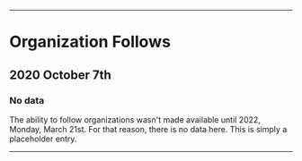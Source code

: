 
***

# Organization Follows

## 2020 October 7th

### No data

The ability to follow organizations wasn't made available until 2022, Monday, March 21st. For that reason, there is no data here. This is simply a placeholder entry.

***
